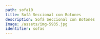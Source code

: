 ```yaml
---
path: sofa10
title: Sofá Seccional con Botones
description: Sofá Seccional con Botones
Image: /assets/img-5935.jpg
identifier: sofas
---
```



